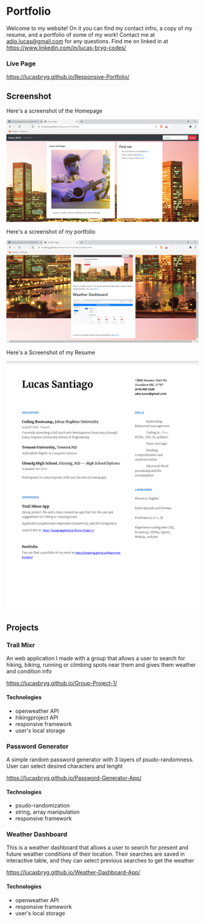 # Portfolio
Welcome to my website! On it you can find my contact infro, a copy of my resume, and a portfolio of some of my work!
Contact me at adio.lucas@gmail.com for any questions.
Find me on linked in at https://www.linkedin.com/in/lucas-bryg-codes/

### Live Page

https://lucasbryg.github.io/Responsive-Portfolio/



## Screenshot

Here's a screenshot of the Homepage

![Home Page](./images/websiteIndex.png)

Here's a screenshot of my portfolio

![Portfolio Page](./images/portfolio.png)

Here's a Screenshot of my Resume

![Resume](./images/resume.png)

## Projects

### Trail Mixr

An web application I made with a group that allows a user to search for hiking, biking, running or climbing spots near them and gives them weather and condition info

https://lucasbryg.github.io/Group-Project-1/

#### Technologies

 - openweather API
 - hikingproject API
 - responsive framework
 - user's local storage

### Password Generator

A simple random password generator with 3 layers of psudo-randomness. User can select desired characters and lenght

https://lucasbryg.github.io/Password-Generator-App/

#### Technologies

 - psudo-randomization
 - string, array manipulation
 - responsive framework

### Weather Dashboard

This is a weather dashboard that allows a user to search for present and future weather conditions of their location. Their searches are saved in interactive table, and they can select previous searches to get the weather

https://lucasbryg.github.io/Weather-Dashboard-App/

#### Technologies

 - openweather API
 - responsive framework
 - user's local storage

